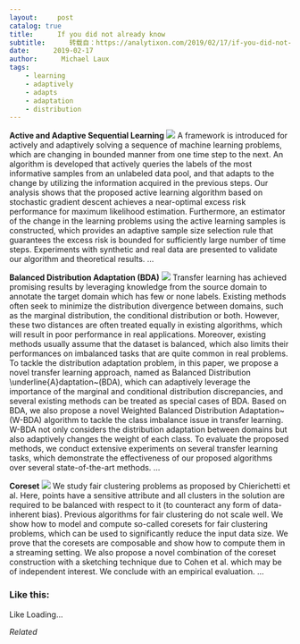 ```yaml
---
layout:     post
catalog: true
title:      If you did not already know
subtitle:      转载自：https://analytixon.com/2019/02/17/if-you-did-not-already-know-642/
date:      2019-02-17
author:      Michael Laux
tags:
    - learning
    - adaptively
    - adapts
    - adaptation
    - distribution
---
```


**Active and Adaptive Sequential Learning** ![](https://analytixon.files.wordpress.com/2015/01/google.png?w=529)
A framework is introduced for actively and adaptively solving a sequence of machine learning problems, which are changing in bounded manner from one time step to the next. An algorithm is developed that actively queries the labels of the most informative samples from an unlabeled data pool, and that adapts to the change by utilizing the information acquired in the previous steps. Our analysis shows that the proposed active learning algorithm based on stochastic gradient descent achieves a near-optimal excess risk performance for maximum likelihood estimation. Furthermore, an estimator of the change in the learning problems using the active learning samples is constructed, which provides an adaptive sample size selection rule that guarantees the excess risk is bounded for sufficiently large number of time steps. Experiments with synthetic and real data are presented to validate our algorithm and theoretical results. … 

**Balanced Distribution Adaptation (BDA)** ![](https://analytixon.files.wordpress.com/2015/01/google.png?w=529)
Transfer learning has achieved promising results by leveraging knowledge from the source domain to annotate the target domain which has few or none labels. Existing methods often seek to minimize the distribution divergence between domains, such as the marginal distribution, the conditional distribution or both. However, these two distances are often treated equally in existing algorithms, which will result in poor performance in real applications. Moreover, existing methods usually assume that the dataset is balanced, which also limits their performances on imbalanced tasks that are quite common in real problems. To tackle the distribution adaptation problem, in this paper, we propose a novel transfer learning approach, named as Balanced Distribution \underline{A}daptation~(BDA), which can adaptively leverage the importance of the marginal and conditional distribution discrepancies, and several existing methods can be treated as special cases of BDA. Based on BDA, we also propose a novel Weighted Balanced Distribution Adaptation~(W-BDA) algorithm to tackle the class imbalance issue in transfer learning. W-BDA not only considers the distribution adaptation between domains but also adaptively changes the weight of each class. To evaluate the proposed methods, we conduct extensive experiments on several transfer learning tasks, which demonstrate the effectiveness of our proposed algorithms over several state-of-the-art methods. … 

**Coreset** ![](https://analytixon.files.wordpress.com/2015/01/google.png?w=529)
We study fair clustering problems as proposed by Chierichetti et al. Here, points have a sensitive attribute and all clusters in the solution are required to be balanced with respect to it (to counteract any form of data-inherent bias). Previous algorithms for fair clustering do not scale well. We show how to model and compute so-called coresets for fair clustering problems, which can be used to significantly reduce the input data size. We prove that the coresets are composable and show how to compute them in a streaming setting. We also propose a novel combination of the coreset construction with a sketching technique due to Cohen et al. which may be of independent interest. We conclude with an empirical evaluation. … 





### Like this:

Like Loading...


*Related*

